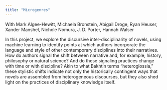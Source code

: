 ```yaml
---
title: "Microgenres"
---
```


With Mark Algee-Hewitt, Michaela Bronstein, Abigail Droge, Ryan Heuser, Xander Manshel, Nichole Nomura, J. D. Porter, Hannah Walser

In this project, we explore the discursive inter-disciplinarity of novels, using machine learning to identify points at which authors incorporate the language and style of other contemporary disciplines into their narratives. How do authors signal the shift between narrative and, for example, history, philosophy or natural science? And do these signaling practices change with time or with discipline? Akin to what Bakhtin terms “heteroglossia,” these stylistic shifts indicate not only the historically contingent ways that novels are assembled from heterogeneous discourses, but they also shed light on the practices of disciplinary knowledge itself.
